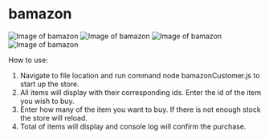 # bamazon
![Image of bamazon](https://savage-codez.github.com/images/ss1.png)
![Image of bamazon](https://savage-codez.github.com/images/ss2.png)
![Image of bamazon](https://savage-codez.github.com/images/ss3.png)
![Image of bamazon](https://savage-codez.github.com/images/ss4.png)


How to use:

1. Navigate to file location and run command node bamazonCustomer.js to start up the store.
2. All items will display with their corresponding ids. Enter the id of the item you wish to buy.
3. Enter how many of the item you want to buy. If there is not enough stock the store will reload.
4. Total of items will display and console log will confirm the purchase. 
